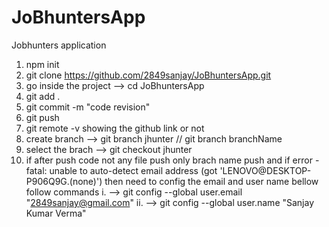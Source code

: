 # JoBhuntersApp
Jobhunters application

 1. npm init
 2. git clone https://github.com/2849sanjay/JoBhuntersApp.git
 3. go inside the project --> cd JoBhuntersApp
 4. git add .
 5. git commit -m "code revision"
 6. git push
 7. git remote -v   showing the github link or not
 8. create branch --> git branch jhunter  // git branch branchName
 9. select the brach --> git checkout jhunter
 10. if after push code not any file push only brach name push
  and if error - fatal: unable to auto-detect email address (got 'LENOVO@DESKTOP-P906Q9G.(none)')
  then need to config the email and user name bellow follow commands
  i.  --> git config --global user.email "2849sanjay@gmail.com"
  ii. --> git config --global user.name "Sanjay Kumar Verma" 

